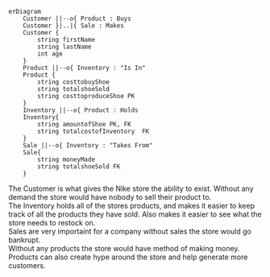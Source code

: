 ```mermaid
erDiagram
    Customer ||--o{ Product : Buys 
    Customer }|..|{ Sale : Makes
    Customer {
        string firstName
        string lastName
        int age
    }
    Product ||--o{ Inventory : "Is In"
    Product {
        string costtobuyShoe
        string totalshoeSold
        string costtoproduceShoe PK
    }
    Inventory ||--o{ Product : Holds
    Inventory{
        string amountofShoe PK, FK
        string totalcostofInventory  FK
    }
    Sale ||--o{ Inventory : "Takes From"
    Sale{
        string moneyMade
        string totalshoeSold FK
    }
```
The Customer is what gives the Nike store the ability to exist. Without any demand the store would have nobody to sell their product to.  
The Inventory holds all of the stores products, and makes it easier to keep track of all the products they have sold. Also makes it easier to see what the store needs to restock on.  
Sales are very importaint for a company without sales the store would go bankrupt.  
Without any products the store would have method of making money. Products can also create hype around the store and help generate more customers.


